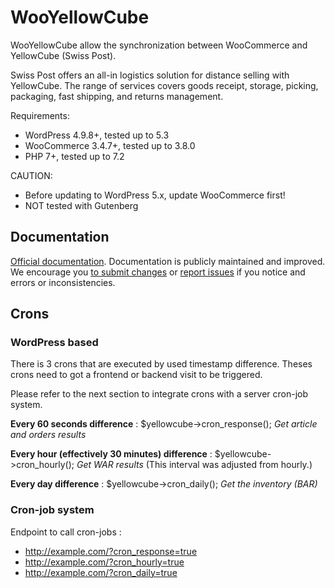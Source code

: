 # WooYellowCube
WooYellowCube allow the synchronization between WooCommerce and YellowCube (Swiss Post).

Swiss Post offers an all-in logistics solution for distance selling with YellowCube. The range of services covers goods receipt, storage, picking, packaging, fast shipping, and returns management.

Requirements:
* WordPress 4.9.8+, tested up to 5.3
* WooCommerce 3.4.7+, tested up to 3.8.0
* PHP 7+, tested up to 7.2

CAUTION:
* Before updating to WordPress 5.x, update WooCommerce first!
* NOT tested with Gutenberg

## Documentation

[Official documentation](https://swisspost-yellowcube.github.io/wooyellowcube-docs/). Documentation is publicly maintained and improved. We encourage you [to submit changes](https://github.com/swisspost-yellowcube/wooyellowcube-docs/pull/new/master) or [report issues](https://github.com/swisspost-yellowcube/wooyellowcube-docs/issues/new) if you notice and errors or inconsistencies.

## Crons
### WordPress based
There is 3 crons that are executed by used timestamp difference. Theses crons need to got a frontend or backend visit to be triggered.

Please refer to the next section to integrate crons with a server cron-job system.

**Every 60 seconds difference** :
$yellowcube->cron_response();
_Get article and orders results_

**Every hour (effectively 30 minutes) difference** :
$yellowcube->cron_hourly();
_Get WAR results_
(This interval was adjusted from hourly.)

**Every day difference** :
$yellowcube->cron_daily();
_Get the inventory (BAR)_

### Cron-job system
Endpoint to call cron-jobs :
* http://example.com/?cron_response=true
* http://example.com/?cron_hourly=true
* http://example.com/?cron_daily=true
